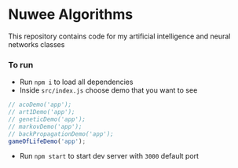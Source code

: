 # Nuwee Algorithms 

This repository contains code for my artificial intelligence and neural networks classes

### To run
*  Run ```npm i``` to load all dependencies
* Inside ```src/index.js``` choose demo that you want to see 
```javascript
// acoDemo('app');
// art1Demo('app');
// geneticDemo('app');
// markovDemo('app');
// backPropagationDemo('app');
gameOfLifeDemo('app');
```
* Run ```npm start``` to start dev server with ```3000``` default port

